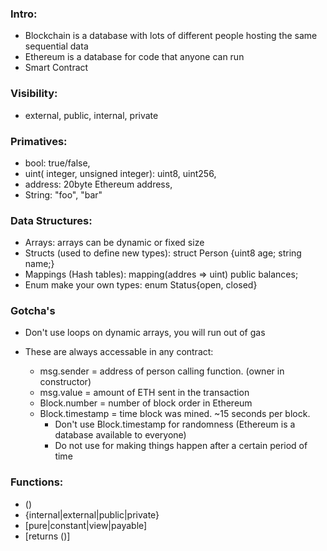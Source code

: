 <!-- https://hackmd.io/@1LsqLgZ9SFyvmF1L1suBIw/dapp-dev -->
<!-- https://www.youtube.com/watch?v=UGiA709mQSg -->

### Intro:

- Blockchain is a database with lots of different people hosting the same sequential data
- Ethereum is a database for code that anyone can run
- Smart Contract

### Visibility:

- external, public, internal, private

### Primatives:

- bool: true/false,
- uint( integer, unsigned integer): uint8, uint256,
- address: 20byte Ethereum address,
- String: "foo", "bar"

### Data Structures:

- Arrays: arrays can be dynamic or fixed size
- Structs (used to define new types): struct Person {uint8 age; string name;}
- Mappings (Hash tables): mapping(addres => uint) public balances;
- Enum make your own types: enum Status{open, closed}

### Gotcha's

- Don't use loops on dynamic arrays, you will run out of gas

- These are always accessable in any contract:
  - msg.sender = address of person calling function. (owner in constructor)
  - msg.value = amount of ETH sent in the transaction
  - Block.number = number of block order in Ethereum
  - Block.timestamp = time block was mined. ~15 seconds per block.
    - Don't use Block.timestamp for randomness (Ethereum is a database available to everyone)
    - Do not use for making things happen after a certain period of time

### Functions:

- (<parameter types>)
- {internal|external|public|private}
- [pure|constant|view|payable]
- [returns (<return types>)]
